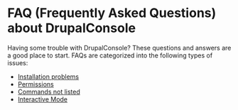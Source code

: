 # FAQ (Frequently Asked Questions) about DrupalConsole

Having some trouble with DrupalConsole? These questions and answers are a good place to start. 
FAQs are categorized into the following types of issues: 

* [Installation problems](../installation-problems)
* [Permissions](../permissions)
* [Commands not listed](../commands-not-listed)
* [Interactive Mode](../interactive-mode)

